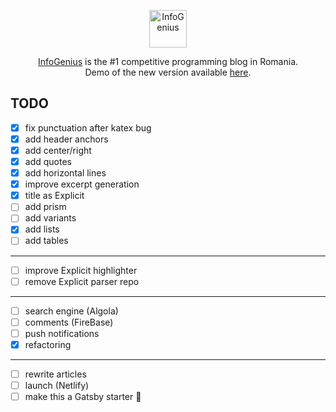 <p align="center">
  <img
    src="https://infogenius.ro/wp-content/uploads/2020/06/infogenius-logo-black.svg"
    alt="InfoGenius"
    height="60"
  />
</p>

<p align="center">
  <a href="https://infogenius.ro">InfoGenius</a> is the #1 competitive programming blog in Romania.
  <br />
  Demo of the new version available <a href="https://nervous-kalam-d2cf8e.netlify.app/">here</a>.
</p>

## TODO

- [x] fix punctuation after katex bug
- [x] add header anchors
- [x] add center/right
- [x] add quotes
- [x] add horizontal lines
- [x] improve excerpt generation
- [x] title as Explicit
- [ ] add prism
- [ ] add variants
- [x] add lists
- [ ] add tables

---

- [ ] improve Explicit highlighter
- [ ] remove Explicit parser repo

---

- [ ] search engine (Algola)
- [ ] comments (FireBase)
- [ ] push notifications
- [x] refactoring

---

- [ ] rewrite articles
- [ ] launch (Netlify)
- [ ] make this a Gatsby starter :zany_face:
